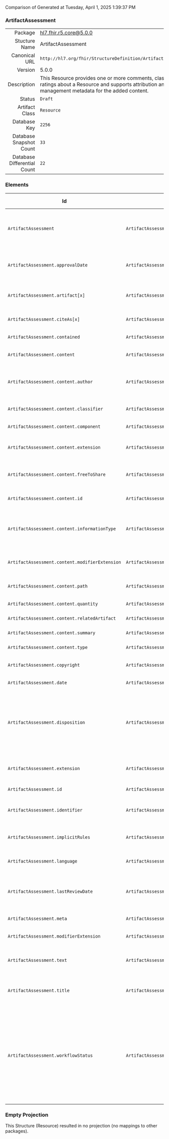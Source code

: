 Comparison of 
Generated at Tuesday, April 1, 2025 1:39:37 PM

### ArtifactAssessment

|      |     |
| ---: | --- |
| Package | hl7.fhir.r5.core@5.0.0 |
| Stucture Name | ArtifactAssessment |
| Canonical URL | `http://hl7.org/fhir/StructureDefinition/ArtifactAssessment` |
| Version | 5.0.0 |
| Description | This Resource provides one or more comments, classifiers or ratings about a Resource and supports attribution and rights management metadata for the added content. |
| Status | `Draft` |
| Artifact Class | `Resource` |
| Database Key | `2256` |
| Database Snapshot Count | `33` |
| Database Differential Count | `22` |

### Elements

| Id | Path | Name | Base Path | Short | Cardinality | Collated Type | Binding Strength | Binding Value Set |
| -- | ---- | ---- | --------- | ----- | ----------- | ------------- | ---------------- | ----------------- |
| `ArtifactAssessment` | `ArtifactAssessment` | `ArtifactAssessment` | ArtifactAssessment | Adds metadata-supported comments, classifiers or ratings related to a Resource | 0..* | ArtifactAssessment |  |  |
| `ArtifactAssessment.approvalDate` | `ArtifactAssessment.approvalDate` | `approvalDate` | ArtifactAssessment.approvalDate | When the artifact assessment was approved by publisher | 0..1 | date |  |  |
| `ArtifactAssessment.artifact[x]` | `ArtifactAssessment.artifact[x]` | `artifact[x]` | ArtifactAssessment.artifact[x] | The artifact assessed, commented upon or rated | 1..1 | canonical, Reference(http://hl7.org/fhir/StructureDefinition/Resource), uri |  |  |
| `ArtifactAssessment.citeAs[x]` | `ArtifactAssessment.citeAs[x]` | `citeAs[x]` | ArtifactAssessment.citeAs[x] | How to cite the comment or rating | 0..1 | markdown, Reference(http://hl7.org/fhir/StructureDefinition/Citation) |  |  |
| `ArtifactAssessment.contained` | `ArtifactAssessment.contained` | `contained` | DomainResource.contained | Contained, inline Resources | 0..* | Resource |  |  |
| `ArtifactAssessment.content` | `ArtifactAssessment.content` | `content` | ArtifactAssessment.content | Comment, classifier, or rating content | 0..* | BackboneElement |  |  |
| `ArtifactAssessment.content.author` | `ArtifactAssessment.content.author` | `author` | ArtifactAssessment.content.author | Who authored the content | 0..1 | Reference(http://hl7.org/fhir/StructureDefinition/Device), Reference(http://hl7.org/fhir/StructureDefinition/Organization), Reference(http://hl7.org/fhir/StructureDefinition/Patient), Reference(http://hl7.org/fhir/StructureDefinition/Practitioner), Reference(http://hl7.org/fhir/StructureDefinition/PractitionerRole) |  |  |
| `ArtifactAssessment.content.classifier` | `ArtifactAssessment.content.classifier` | `classifier` | ArtifactAssessment.content.classifier | Rating, classifier, or assessment | 0..* | CodeableConcept | `Example` | `http://hl7.org/fhir/ValueSet/certainty-rating` |
| `ArtifactAssessment.content.component` | `ArtifactAssessment.content.component` | `component` | ArtifactAssessment.content.component | Contained content | 0..* | ArtifactAssessment.content |  |  |
| `ArtifactAssessment.content.extension` | `ArtifactAssessment.content.extension` | `extension` | Element.extension | Additional content defined by implementations | 0..* | Extension |  |  |
| `ArtifactAssessment.content.freeToShare` | `ArtifactAssessment.content.freeToShare` | `freeToShare` | ArtifactAssessment.content.freeToShare | Acceptable to publicly share the resource content | 0..1 | boolean |  |  |
| `ArtifactAssessment.content.id` | `ArtifactAssessment.content.id` | `id` | Element.id | Unique id for inter-element referencing | 0..1 | id |  |  |
| `ArtifactAssessment.content.informationType` | `ArtifactAssessment.content.informationType` | `informationType` | ArtifactAssessment.content.informationType | comment \| classifier \| rating \| container \| response \| change-request | 0..1 | code | `Required` | `http://hl7.org/fhir/ValueSet/artifactassessment-information-type|5.0.0` |
| `ArtifactAssessment.content.modifierExtension` | `ArtifactAssessment.content.modifierExtension` | `modifierExtension` | BackboneElement.modifierExtension | Extensions that cannot be ignored even if unrecognized | 0..* | Extension |  |  |
| `ArtifactAssessment.content.path` | `ArtifactAssessment.content.path` | `path` | ArtifactAssessment.content.path | What the comment is directed to | 0..* | uri |  |  |
| `ArtifactAssessment.content.quantity` | `ArtifactAssessment.content.quantity` | `quantity` | ArtifactAssessment.content.quantity | Quantitative rating | 0..1 | Quantity |  |  |
| `ArtifactAssessment.content.relatedArtifact` | `ArtifactAssessment.content.relatedArtifact` | `relatedArtifact` | ArtifactAssessment.content.relatedArtifact | Additional information | 0..* | RelatedArtifact |  |  |
| `ArtifactAssessment.content.summary` | `ArtifactAssessment.content.summary` | `summary` | ArtifactAssessment.content.summary | Brief summary of the content | 0..1 | markdown |  |  |
| `ArtifactAssessment.content.type` | `ArtifactAssessment.content.type` | `type` | ArtifactAssessment.content.type | What type of content | 0..1 | CodeableConcept | `Example` | `http://hl7.org/fhir/ValueSet/certainty-type` |
| `ArtifactAssessment.copyright` | `ArtifactAssessment.copyright` | `copyright` | ArtifactAssessment.copyright | Use and/or publishing restrictions | 0..1 | markdown |  |  |
| `ArtifactAssessment.date` | `ArtifactAssessment.date` | `date` | ArtifactAssessment.date | Date last changed | 0..1 | dateTime |  |  |
| `ArtifactAssessment.disposition` | `ArtifactAssessment.disposition` | `disposition` | ArtifactAssessment.disposition | unresolved \| not-persuasive \| persuasive \| persuasive-with-modification \| not-persuasive-with-modification | 0..1 | code | `Required` | `http://hl7.org/fhir/ValueSet/artifactassessment-disposition|5.0.0` |
| `ArtifactAssessment.extension` | `ArtifactAssessment.extension` | `extension` | DomainResource.extension | Additional content defined by implementations | 0..* | Extension |  |  |
| `ArtifactAssessment.id` | `ArtifactAssessment.id` | `id` | Resource.id | Logical id of this artifact | 0..1 | id |  |  |
| `ArtifactAssessment.identifier` | `ArtifactAssessment.identifier` | `identifier` | ArtifactAssessment.identifier | Additional identifier for the artifact assessment | 0..* | Identifier |  |  |
| `ArtifactAssessment.implicitRules` | `ArtifactAssessment.implicitRules` | `implicitRules` | Resource.implicitRules | A set of rules under which this content was created | 0..1 | uri |  |  |
| `ArtifactAssessment.language` | `ArtifactAssessment.language` | `language` | Resource.language | Language of the resource content | 0..1 | code | `Required` | `http://hl7.org/fhir/ValueSet/all-languages|5.0.0` |
| `ArtifactAssessment.lastReviewDate` | `ArtifactAssessment.lastReviewDate` | `lastReviewDate` | ArtifactAssessment.lastReviewDate | When the artifact assessment was last reviewed by the publisher | 0..1 | date |  |  |
| `ArtifactAssessment.meta` | `ArtifactAssessment.meta` | `meta` | Resource.meta | Metadata about the resource | 0..1 | Meta |  |  |
| `ArtifactAssessment.modifierExtension` | `ArtifactAssessment.modifierExtension` | `modifierExtension` | DomainResource.modifierExtension | Extensions that cannot be ignored | 0..* | Extension |  |  |
| `ArtifactAssessment.text` | `ArtifactAssessment.text` | `text` | DomainResource.text | Text summary of the resource, for human interpretation | 0..1 | Narrative |  |  |
| `ArtifactAssessment.title` | `ArtifactAssessment.title` | `title` | ArtifactAssessment.title | A short title for the assessment for use in displaying and selecting | 0..1 | string |  |  |
| `ArtifactAssessment.workflowStatus` | `ArtifactAssessment.workflowStatus` | `workflowStatus` | ArtifactAssessment.workflowStatus | submitted \| triaged \| waiting-for-input \| resolved-no-change \| resolved-change-required \| deferred \| duplicate \| applied \| published \| entered-in-error | 0..1 | code | `Required` | `http://hl7.org/fhir/ValueSet/artifactassessment-workflow-status|5.0.0` |
### Empty Projection

This Structure (Resource) resulted in no projection (no mappings to other packages).

